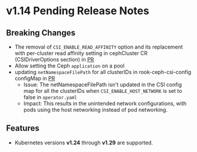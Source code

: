 # v1.14 Pending Release Notes

## Breaking Changes

- The removal of `CSI_ENABLE_READ_AFFINITY` option and its replacement with per-cluster
read affinity setting in cephCluster CR (CSIDriverOptions section) in [PR](https://github.com/rook/rook/pull/13665)
- Allow setting the Ceph `application` on a pool
- updating `netNamespaceFilePath` for all clusterIDs in rook-ceph-csi-config configMap in [PR](https://github.com/rook/rook/pull/13613)
  - Issue: The netNamespaceFilePath isn't updated in the CSI config map for all the clusterIDs when `CSI_ENABLE_HOST_NETWORK` is set to false in `operator.yaml`
  - Impact: This results in the unintended network configurations, with pods using the host networking instead of pod networking.
## Features

- Kubernetes versions **v1.24** through **v1.29** are supported.
